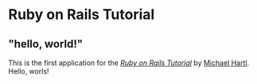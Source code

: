 # Ruby on Rails Tutorial

## "hello, world!"

This is the first application for the 
[*Ruby on Rails Tutorial*](http://www.railstutorial.org/)
by [Michael Hartl](http://www.michaelhartl.com/). Hello, worls!
